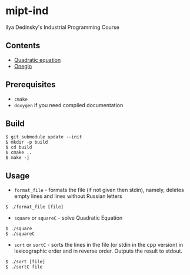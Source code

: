# mipt-ind

Ilya Dedinsky's Industrial Programming Course

## Contents

 - [Quadratic equation](https://github.com/Skazzi00/mipt-ind/blob/master/src/C/square.c)
 - [Onegin](https://github.com/Skazzi00/mipt-ind/blob/master/src/C/sort.c)
 
## Prerequisites 

 - `cmake`
 - `doxygen` if you need compiled documentation
 
## Build
 
```shell script
$ git submodule update --init
$ mkdir -p build
$ cd build
$ cmake ..
$ make -j
```

## Usage

 - `format_file` - formats the file (if not given then stdin),
  namely, deletes empty lines and lines without Russian letters
 
```shell script
$ ./format_file [file]
```

 - `square` or `squareC` - solve Quadratic Equation
 
```shell script
$ ./square
$ ./squareC
```

 - `sort` or `sortC` - sorts the lines in the file (or stdin in the cpp version) in lexicographic order
  and in reverse order. Outputs the result to stdout.

```shell script
$ ./sort [file]
$ ./sortC file
```